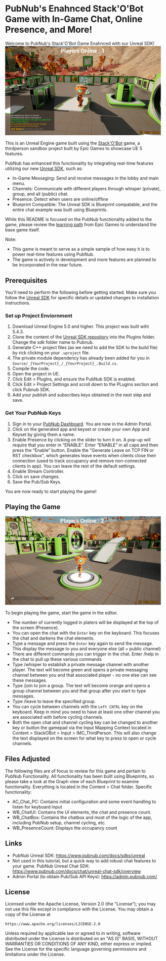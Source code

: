 PubNub's Enahnced Stack'O'Bot Game with In-Game Chat, Online Presence, and More!
====================================
Welcome to PubNub's Stack'O'Bot Game Enahnced with our Unreal SDK!
![Stack O Bot Game](./Media/stackobot-chat-messages.png)

This is an Unreal Engine game built using the [Stack'O'Bot](https://www.unrealengine.com/marketplace/en-US/product/stack-o-bot?sessionInvalidated=true) game, a thirdperson sandbox project built by Epic Games to showcase UE 5 features.

PubNub has enhanced this functionality by integrating real-time features utilizing our new [Unreal SDK](https://www.pubnub.com/docs/sdks/unreal), such as:

* In-Game Messaging: Send and receive messages in the lobby and main menu.
* Channels: Communicate with different players through whisper (private), group, and all (public) chat.
* Presence: Detect when users are online/offline
* Blueprint Compatible: The Unreal SDK is Blueprint compatable, and the entire chat example was built using Blueprints.

While this README is focused on the PubNub functionality added to the game, please review the [learning path](https://dev.epicgames.com/community/learning/paths/yG/stack-o-bot) from Epic Games to understand the base game itself.

Note: 
* This game is meant to serve as a simple sample of how easy it is to power real-time features using PubNub.
* The game is actively in development and more features are planned to be incorporated in the near future.

## Prerequisites
You'll need to perform the following before getting started. Make sure you follow the [Unreal SDK](https://www.pubnub.com/docs/sdks/unreal) for specific details or updated changes to installation instructions.

### Set up Project Enviornment
1. Download Unreal Engine 5.0 and higher. This project was built wiht 5.4.3.
2. Clone the content of the [Unreal SDK repository](https://github.com/pubnub/unreal-engine) into the Plugins folder. Change the sdk folder name to Pubnub.
3. Generate C++ project files (as we need to add the SDK to the build file) by rick clicking on your `.uproject` file.
4. The private module dependency has already been added for you in `Source/_{YourProject}_/_{YourProject}_.Build.cs`.
5. Compile the code.
6. Open the project in UE.
7. Click Edit > Plugins, and ensure the PubNub SDK is enabled.
8. Click Edit > Project Settings and scroll down to the PLugins section and click Pubnub SDK.
9. Add your publish and subscribes keys obtained in the next step and save.

### Get Your PubNub Keys
1. Sign in to your [PubNub Dashboard](https://admin.pubnub.com/). You are now in the Admin Portal.
2. Click on the generated app and keyset or create your own App and Keyset by giving them a name.
3. Enable Presence by clicking on the slider to turn it on. A pop-up will require that you enter in “ENABLE”. Enter “ENABLE” in all caps and then press the “Enable” button. Enable the "Generate Leave on TCP FIN or RST checkbox", which generates leave events when clients close their connection (used to track occupancy and remove non-connected clients in app). You can leave the rest of the default settings.
4. Enable Stream Controller.
7. Click on save changes.
8. Save the Pub/Sub Keys.

You are now ready to start playing the game!

## Playing the Game
![Stack O Bot Playing the game](./Media/stackobot-in-game.png)

To begin playing the game, start the game in the editor. 
* The number of currently logged in platers will be displayed at the top of the screen (Presence).
* You can open the chat with the `Enter` key on the keyboard. This focuses the chat and darkens the chat elements.
* Type a message and press the `Enter` key again to send the message. This display the message to you and everyone else (all = public channel)
* There are different commands you can trigger in the chat. Enter /help in the chat to pull up these various commands
* Type /whisper <userId> to establish a private message channel with another player. The text will become green and opens a private messaging channel between you and that associated player - no one else can see these messages.
* Type /join <groupName> to join a group. The text will become orange and opens a group channel between you and that group after you start to type messages.
* Type /leave <groupName> to leave the specified group.
* You can cycle between channels with the `Left CNTRL` key on the keyboard. Keep in mind you need to have at least one other channel you are associated with before cycling channels.
* Both the open chat and channel cycling key can be changed to another key or button the gamepad via the Input Mapping Context located in Content > StackOBot > Input > IMC_ThirdPerson. This will also change the text displayed on the screen for what key to press to open or cycle channels.

## Files Adjusted

The following files are of focus to review for this game and pertain to PubNub Functionality. All functionality has been built using Blueprints, so please take a look at the Graph view of each Blueprint to examine functionality. Everything is located in the Content > Chat folder. Specific functionality:
- AC_Chat_PC: Contains initial configuration and some event handling to listen for keyboard input
- WB_ChatUI: Contains the UI elements, the chat and presence count.
- WB_ChatBox: Contains the chatbox and most of the logic of the app, including PubNub setup, channel cycling, etc.
- WB_PresenceCount: Displays the occupancy count

## Links
- PubNub Unreal SDK: https://www.pubnub.com/docs/sdks/unreal
- Not used in this tutorial, but a quick way to add robust chat features to your game. PubNub Unreal Chat SDK: https://www.pubnub.com/docs/chat/unreal-chat-sdk/overview
- Admin Portal (to obtain Pub/Sub API Keys): https://admin.pubnub.com/

## License
Licensed under the Apache License, Version 2.0 (the "License");
you may not use this file except in compliance with the License.
You may obtain a copy of the License at

    https://www.apache.org/licenses/LICENSE-2.0

Unless required by applicable law or agreed to in writing, software
distributed under the License is distributed on an "AS IS" BASIS,
WITHOUT WARRANTIES OR CONDITIONS OF ANY KIND, either express or implied.
See the License for the specific language governing permissions and
limitations under the License.
